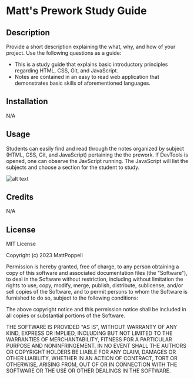 # Matt's Prework Study Guide

## Description

Provide a short description explaining the what, why, and how of your project. Use the following questions as a guide:

- This is a study guide that explains basic introductory principles regarding HTML, CSS, Git, and JavaScript.
- Notes are contained in an easy to read web application that demonstrates basic skills of aforementioned languages.

## Installation

N/A

## Usage

Students can easily find and read through the notes organized by subject (HTML, CSS, Git, and JavaScript) pertaining the the prework.  If DevTools is opened, one can observe the JavScript running.   The JavaScript will list the subjects and choose a section for the student to study.

![alt text](assets/images/screenshot.png)

## Credits

N/A

## License

MIT License

Copyright (c) 2023 MattPoppell

Permission is hereby granted, free of charge, to any person obtaining a copy
of this software and associated documentation files (the "Software"), to deal
in the Software without restriction, including without limitation the rights
to use, copy, modify, merge, publish, distribute, sublicense, and/or sell
copies of the Software, and to permit persons to whom the Software is
furnished to do so, subject to the following conditions:

The above copyright notice and this permission notice shall be included in all
copies or substantial portions of the Software.

THE SOFTWARE IS PROVIDED "AS IS", WITHOUT WARRANTY OF ANY KIND, EXPRESS OR
IMPLIED, INCLUDING BUT NOT LIMITED TO THE WARRANTIES OF MERCHANTABILITY,
FITNESS FOR A PARTICULAR PURPOSE AND NONINFRINGEMENT. IN NO EVENT SHALL THE
AUTHORS OR COPYRIGHT HOLDERS BE LIABLE FOR ANY CLAIM, DAMAGES OR OTHER
LIABILITY, WHETHER IN AN ACTION OF CONTRACT, TORT OR OTHERWISE, ARISING FROM,
OUT OF OR IN CONNECTION WITH THE SOFTWARE OR THE USE OR OTHER DEALINGS IN THE
SOFTWARE.